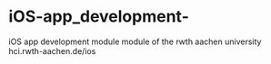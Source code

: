 # iOS-app_development-
iOS app development module 
module of the rwth aachen university
hci.rwth-aachen.de/ios
